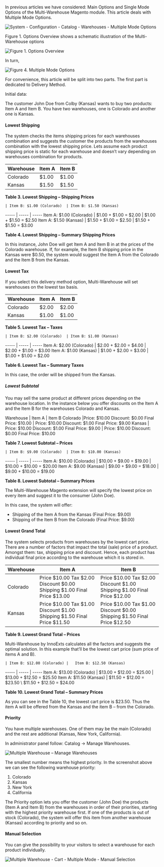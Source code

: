 In previous articles we have considered: Main Options and Single Mode Options of the Multi-Warehouse Magento module. This article deals with Multiple Mode Options.

![System - Configuration - Catalog - Warehouses - Multiple Mode Options](System_Configuration_Catalog_Warehouses_MultipleModeOptions.png)


 

Figure 1. Options Overview shows a schematic illustration of the Multi-Warehouse options

![Figure 1. Options Overview](multiple-warehouse-figure-1-1.png)

 

In turn,

![Figure 4. Multiple Mode Options](Fig_3_1.png)

 

For convenience, this article will be split into two parts. The first part is dedicated to Delivery Method.

Initial data:

The customer John Doe from Colby (Kansas) wants to buy two products: Item A and Item B. You have two warehouses, one is Colorado and another one is Kansas.

#### Lowest Shipping

The system checks the items shipping prices for each warehouses combination and suggests the customer the products from the warehouses combination with the lowest shipping price. Lets assume each product shipping price is static for each warehouse and doesn’t vary depending on warehouses combination for products.

 
Warehouse |	Item A |	Item B
----- | ----- | -----
Colorado |	$1.00 |	$1.00
Kansas |	$1.50 |	$1.50

**Table 3. Lowest Shipping – Shipping Prices**

 
 	| Item B: $1.00 (Colorado)	| Item B: $1.50 (Kansas)
----- | ----- | -----
Item A: $1.00 (Colorado) |	$1.00 + $1.00 = $2.00 |	$1.00 + $1.50 = $2.50
Item A: $1.50 (Kansas) |	$1.50 + $1.00 = $2.50 |	$1.50 + $1.50 = $3.00

**Table 4. Lowest Shipping – Summary Shipping Prices**

 

In this instance, John Doe will get Item A and Item B in at the prices of the Colorado warehouse. If, for example, the Item B shipping price in the Kansas were $0.50, the system would suggest the Item A from the Colorado and the Item B from the Kansas.

#### Lowest Tax

If you select this delivery method option, Multi-Warehouse will set warehouses on the lowest tax basis.

 
Warehouse |	Item A |	Item B
----- | ----- | -----
Colorado |	$2.00 |	$2.00
Kansas |	$1.00 |	$1.00

**Table 5. Lowest Tax – Taxes**

 
 	| Item B: $2.00 (Colorado)	| Item B: $1.00 (Kansas)
----- | ----- | -----
Item A: $2.00 (Colorado) |	$2.00 + $2.00 = $4.00 |	$2.00 + $1.00 = $3.00
Item A: $1.00 (Kansas) |	$1.00 + $2.00 = $3.00 |	$1.00 + $1.00 = $2.00

**Table 6. Lowest Tax – Summary Taxes**


In this case, the order will be shipped from the Kansas.

##### Lowest Subtotal

You may sell the same product at different prices depending on the warehouse location. In the instance below you offer discounts on the Item A and the Item B for the warehouses Colorado and Kansas.

 
Warehouse |	Item A |	Item B
Colorado |Price:	$10.00 Discount:	$0.00 Final Price:	$10.00 | Price:	$10.00 Discount:	$1.00 Final Price:	$9.00
Kansas | Price:	$10.00 Discount:	$1.00 Final Price:	$9.00 | Price:	$10.00 Discount:	$0.00 Final Price:	$10.00

**Table 7. Lowest Subtotal – Prices**

 
 	| Item B: $9.00 (Colorado)	| Item B: $10.00 (Kansas)
----- | ----- | -----
Item A: $10.00 (Colorado) |	$10.00 + $9.00 = $19.00 |	$10.00 + $10.00 = $20.00
Item A: $9.00 (Kansas) |	$9.00 + $9.00 = $18.00 |	$9.00 + $10.00 = $19.00

**Table 8. Lowest Subtotal – Summary Prices**

 

The Multi-Warehouse Magento extension will specify the lowest price on every item and suggest it to the consumer (John Doe).

In this case, the system will offer:

 - Shipping of the Item A from the Kansas (Final Price: $9.00)
 - Shipping of the Item B from the Colorado (Final Price: $9.00)

#### Lowest Grand Total

The system selects products from warehouses by the lowest cart price. There are a number of factors that impact the total (sale) price of a product. Amongst them: tax, shipping price and discount. Hence, each product has individual final price according to the warehouse which it is stored in.

 
Warehouse	 | Item A	| Item B
----- | ------ | -----
Colorado | Price	$10.00 Tax	$2.00 Discount	$0.00 Shipping	$1.00 Final Price	$13.00 |  Price	$10.00 Tax	$2.00 Discount	$1.00 Shipping	$1.00 Final Price	$12.00
Kansas | Price	$10.00 Tax	$1.00 Discount	$1.00 Shipping	$1.50 Final Price	$11.50 | Price	$10.00 Tax	$1.00 Discount	$0.00 Shipping	$1.50 Final Price	$12.50

**Table 9. Lowest Grand Total – Prices**

 

Multi-Warehouse by InnoExts calculates all the factors and suggests the optimal solution. In this example that’ll be the lowest cart price (sum price of items A and B).

 
 	| Item B: $12.00 (Colorado) |	Item B: $12.50 (Kansas)
----- | ----- | -----
Item A: $13.00 (Colorado) |	$13.00 + $12.00 = $25.00 |	$13.00 + $12.50 = $25.50
Item A: $11.50 (Kansas) |	$11.50 + $12.00 = $23.50 \	$11.50 + $12.50 = $24.00

**Table 10. Lowest Grand Total – Summary Prices**

 
As you can see in the Table 10, the lowest cart price is $23.50. Thus the item A will be offered from the Kansas and the item B – from the Colorado.

#### Priority

You have multiple warehouses. One of them may be the main (Colorado) and the rest are additional (Kansas, New York, California).

In administrator panel follow: Catalog -> Manage Warehouses.

![Multiple Warehouse – Manage Warehouses](multiple-warehouse-warehouse-manage-700x217.png)


The smallest number means the highest priority. In the screenshot above we can see the following warehouse priority:

1. Colorado
1. Kansas
1. New York
1. California

The Priority option lets you offer the customer (John Doe) the products (Item A and Item B) from the warehouses in order of their priorities, starting with the highest priority warehouse first. If one of the products is out of stock (Colorado), the system will offer this item from another warehouse (Kansas) according to priority and so on.

#### Manual Selection

You can give the possibility to your visitors to select a warehouse for each product individually.

![Multiple Warehouse - Cart - Multiple Mode - Manual Selection](multiple-warehouse-cart-multiple-mode-manual-selection-700x398.png)

